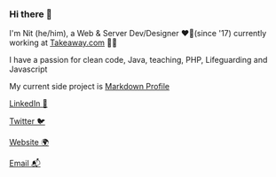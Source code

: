 
### Hi there 👋

I'm Nit (he/him), a Web & Server Dev/Designer ❤️‍🔥(since '17)  currently working at [Takeaway.com](https://takeaway.com) 🍲🥡

I have a passion for clean code, Java, teaching, PHP, Lifeguarding and Javascript

My current side project is [Markdown Profile](https://markdownprofile.com)

[LinkedIn 💼](https://discord.com/users/567641525706686474)

[Twitter 🐦](https://twitter.com/nitlixis)

[Website 🌍](https://nitlix.pro/)

[Email 📬](mailto:n@nitlix.pro)
